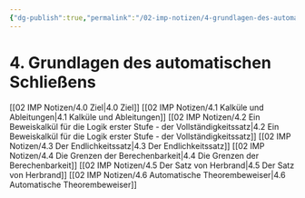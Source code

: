 ```yaml
---
{"dg-publish":true,"permalink":"/02-imp-notizen/4-grundlagen-des-automatischen-schliessens/","dgHomeLink":true,"dgPassFrontmatter":false}
---
```


# 4. Grundlagen des automatischen Schließens
[[02 IMP Notizen/4.0 Ziel|4.0 Ziel]]
[[02 IMP Notizen/4.1 Kalküle und Ableitungen|4.1 Kalküle und Ableitungen]]
[[02 IMP Notizen/4.2 Ein Beweiskalkül für die Logik erster Stufe - der Vollständigkeitssatz|4.2 Ein Beweiskalkül für die Logik erster Stufe - der Vollständigkeitssatz]]
[[02 IMP Notizen/4.3 Der Endlichkeitssatz|4.3 Der Endlichkeitssatz]]
[[02 IMP Notizen/4.4 Die Grenzen der Berechenbarkeit|4.4 Die Grenzen der Berechenbarkeit]]
[[02 IMP Notizen/4.5 Der Satz von Herbrand|4.5 Der Satz von Herbrand]]
[[02 IMP Notizen/4.6 Automatische Theorembeweiser|4.6 Automatische Theorembeweiser]]